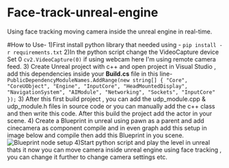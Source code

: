 # Face-track-unreal-engine
Using face tracking moving camera inside the unreal engine in real-time.

#How to Use-
1)First install python library that needed using - ``` pip install -r requirements.txt ```
2)In the python script change the VideoCapture device Set 0 ```cv2.VideoCapture(0)``` if using webcam here I'm using remote camera feed.
3) Create Unreal project with c++ and open project in Visual Studio , add this dependencies inside your **Build.cs** file in this line- 
``` PublicDependencyModuleNames.AddRange(new string[] { "Core", "CoreUObject", "Engine", "InputCore", "HeadMountedDisplay", "NavigationSystem", "AIModule", "Networking", "Sockets", "InputCore" }); ```
3) After this first build project , you can add the udp_module.cpp & udp_module.h files in source code or you can manually add the c++ class and then write this code. After this build the project add the actor in your scene.
4) Create a Blueprint in unreal using pawn as a parent and add cinecamera as component compile and in even graph add this setup in image below and compile then add this Blueprint in you scene.
![Blueprint node setup](screenshot.png)
4)Start python script and play the level in unreal thats it now you can move camera inside unreal engine using face tracking , you can change it further to change camera settings etc.
